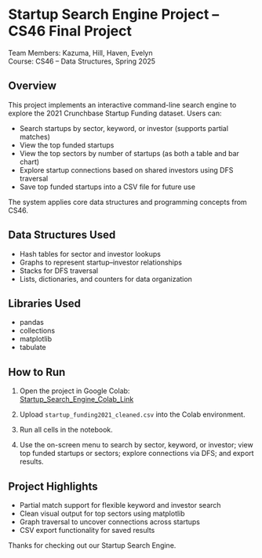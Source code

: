 # Startup Search Engine Project – CS46 Final Project

Team Members: Kazuma, Hill, Haven, Evelyn  
Course: CS46 – Data Structures, Spring 2025

## Overview

This project implements an interactive command-line search engine to explore the 2021 Crunchbase Startup Funding dataset. Users can:

- Search startups by sector, keyword, or investor (supports partial matches)
- View the top funded startups
- View the top sectors by number of startups (as both a table and bar chart)
- Explore startup connections based on shared investors using DFS traversal
- Save top funded startups into a CSV file for future use

The system applies core data structures and programming concepts from CS46.

## Data Structures Used

- Hash tables for sector and investor lookups
- Graphs to represent startup–investor relationships
- Stacks for DFS traversal
- Lists, dictionaries, and counters for data organization

## Libraries Used

- pandas  
- collections  
- matplotlib  
- tabulate

## How to Run

1. Open the project in Google Colab:  
   [Startup_Search_Engine_Colab_Link](https://colab.research.google.com/drive/1WMj0UTw_1abGkF8oPvJv5qryCuszLdjg?usp=sharing)

2. Upload `startup_funding2021_cleaned.csv` into the Colab environment.

3. Run all cells in the notebook.

4. Use the on-screen menu to search by sector, keyword, or investor; view top funded startups or sectors; explore connections via DFS; and export results.

## Project Highlights

- Partial match support for flexible keyword and investor search
- Clean visual output for top sectors using matplotlib
- Graph traversal to uncover connections across startups
- CSV export functionality for saved results

Thanks for checking out our Startup Search Engine.
